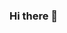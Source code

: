 ### Hi there 👋

<!--
**Moyo-tech/Moyo-tech** is a ✨ _special_ ✨ repository because its `README.md` (this file) appears on your GitHub profile.

Here are some ideas to get you started:

- 👋 Hi, I am Moyo
- 🌱 I’m interested in Software Engineering
- 👯 I’m looking to collaborate with diverse minds and diverse talent
- 📫 How to reach me: wekemoyo@gmail.com
-->

